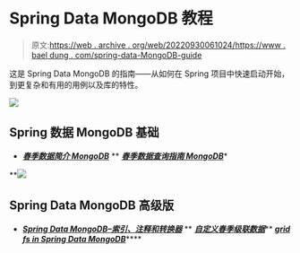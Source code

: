 # Spring Data MongoDB 教程

> 原文:[https://web . archive . org/web/20220930061024/https://www . bael dung . com/spring-data-MongoDB-guide](https://web.archive.org/web/20220930061024/https://www.baeldung.com/spring-data-mongodb-guide)

这是 Spring Data MongoDB 的指南——从如何在 Spring 项目中快速启动开始，到更复杂和有用的用例以及库的特性。

![](../Images/490086e7d1005ad27f70a81116747f5d.png)

## Spring 数据 MongoDB 基础

*   ***[春季数据简介 MongoDB](/web/20220122154237/https://www.baeldung.com/spring-data-mongodb-tutorial)***
**   ***[春季数据查询指南 MongoDB](/web/20220122154237/https://www.baeldung.com/queries-in-spring-data-mongodb)****

**![](../Images/5f017671ff77b3fece5f61e51de86765.png)

## Spring Data MongoDB 高级版

*   ***[Spring Data MongoDB–索引、注释和转换器](/web/20220122154237/https://www.baeldung.com/spring-data-mongodb-index-annotations-converter)***
**   ***[自定义春季级联数据](/web/20220122154237/https://www.baeldung.com/cascading-with-dbref-and-lifecycle-events-in-spring-data-mongodb)*****   ***[grid fs in Spring Data MongoDB](/web/20220122154237/https://www.baeldung.com/spring-data-mongodb-gridfs)*******